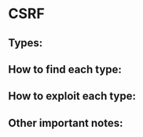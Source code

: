 # CSRF

## Types:

## How to find each type:

## How to exploit each type:

## Other important notes:
